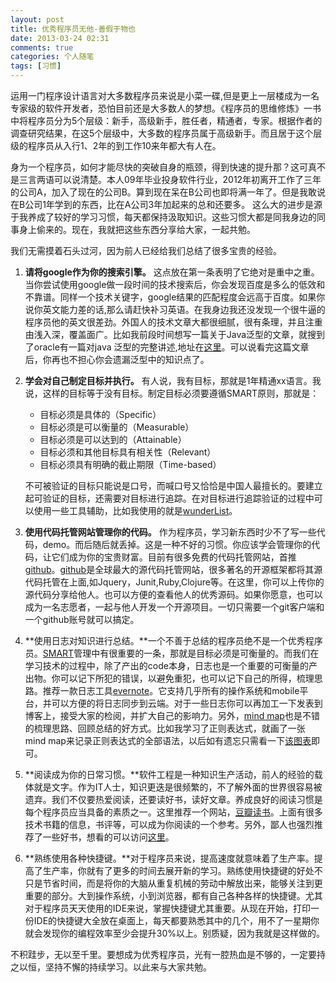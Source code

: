 ```yaml
---
layout: post
title: 优秀程序员无他-善假于物也
date: 2013-03-24 02:31
comments: true
categories: 个人随笔
tags: [习惯]
---
```



运用一门程序设计语言对大多数程序员来说是小菜一碟,但是更上一层楼成为一名专家级的软件开发者，恐怕目前还是大多数人的梦想。《程序员的思维修炼》一书中将程序员分为5个层级：新手，高级新手，胜任者，精通者，专家。根据作者的调查研究结果，在这5个层级中，大多数的程序员属于高级新手。而且居于这个层级的程序员从入行1、2年的到工作10来年都大有人在。

身为一个程序员，如何才能尽快的突破自身的瓶颈，得到快速的提升那？这可真不是三言两语可以说清楚。本人09年毕业投身软件行业，2012年初离开工作了三年的公司A，加入了现在的公司B。算到现在呆在B公司也即将满一年了。但是我敢说在B公司1年学到的东西，比在A公司3年加起来的总和还要多。
这么大的进步是源于我养成了较好的学习习惯，每天都保持汲取知识。这些习惯大都是同我身边的同事身上偷来的。现在，我就把这些东西分享给大家，一起共勉。

<!-- more -->

我们无需摸着石头过河，因为前人已经给我们总结了很多宝贵的经验。

1. **请将google作为你的搜索引擎。** 这点放在第一条表明了它绝对是重中之重。当你尝试使用google做一段时间的技术搜索后，你会发现百度是多么的低效和不靠谱。同样一个技术关键字，google结果的匹配程度会远高于百度。如果你说你英文能力差的话,那么请赶快补习英语。在我身边我还没发现一个很牛逼的程序员他的英文很差劲。外国人的技术文章大都很细腻，很有条理，并且注重由浅入深，覆盖面广。比如我前段时间想写一篇关于Java泛型的文章，就搜到了oracle有一篇对java 泛型的完整讲述,地址在[这里](https://www.google.com/url?sa=t&rct=j&q=&esrc=s&source=web&cd=1&ved=0CDYQFjAA&url=http%3A%2F%2Fdocs.oracle.com%2Fjavase%2Ftutorial%2Fjava%2Fgenerics%2F&ei=1eVNUamWA6n5iwL2k4GwDA&usg=AFQjCNE_MIRvBiqQZ_SkkhWZE1zbmugQ-g&sig2=-xoQZ568IgYPIftOXFy_MA)。可以说看完这篇文章后，你再也不担心你会遗漏泛型中的知识点了。

2. **学会对自己制定目标并执行。** 有人说，我有目标，那就是1年精通xx语言。我说，这样的目标等于没有目标。制定目标必须要遵循SMART原则，那就是：
    * 目标必须是具体的（Specific）
    * 目标必须是可以衡量的（Measurable）
    * 目标必须是可以达到的（Attainable）
    * 目标必须和其他目标具有相关性（Relevant）
    * 目标必须具有明确的截止期限（Time-based）

    不可被验证的目标只能说是口号，而喊口号又恰恰是中国人最擅长的。要建立起可验证的目标，还需要对目标进行追踪。在对目标进行追踪验证的过程中可以使用一些工具辅助，比如我使用的就是[wunderList](https://www.wunderlist.com/)。


3. **使用代码托管网站管理你的代码。** 作为程序员，学习新东西时少不了写一些代码，demo。而后随后就丢掉。这是一种不好的习惯。你应该学会管理你的代码，让它们成为你的宝贵财富。目前有很多免费的代码托管网站，首推[github](https://github.com/)。[github](https://github.com/)是全球最大的源代码托管网站，很多著名的开源框架都将其源代码托管在上面,如Jquery，Junit,Ruby,Clojure等。在这里，你可以上传你的源代码分享给他人。也可以方便的查看他人的优秀源码。如果你愿意，也可以成为一名志愿者，一起与他人开发一个开源项目。一切只需要一个git客户端和一个github账号就可以搞定。


4. **使用日志对知识进行总结。**一个不善于总结的程序员绝不是一个优秀程序员。[SMART](http://wiki.mbalib.com/wiki/SMART%E5%8E%9F%E5%88%99)管理中有很重要的一条，那就是目标必须是可衡量的。而我们在学习技术的过程中，除了产出的code本身，日志也是一个重要的可衡量的产出物。你可以记下所犯的错误，以避免重犯，也可以记下自己的所得，梳理思路。推荐一款日志工具[evernote](http://evernote.com/)。它支持几乎所有的操作系统和mobile平台，并可以方便的将日志同步到云端。对于一些日志你可以再加工一下发表到博客上，接受大家的检阅，并扩大自己的影响力。另外，[mind map](http://en.wikipedia.org/wiki/Mind_map)也是不错的梳理思路、回顾总结的好方式。比如我学习了正则表达式，就画了一张mind map来记录正则表达式的全部语法，以后如有遗忘只需看一下[该图表](http://huangbowen.net/images/RegularExpression.png)即可。

5. **阅读成为你的日常习惯。**软件工程是一种知识生产活动，前人的经验的载体就是文字。作为IT人士，知识更迭是很频繁的，不了解外面的世界很容易被遗弃。我们不仅要热爱阅读，还要读好书，读好文章。养成良好的阅读习惯是每个程序员应当具备的素质之一。这里推荐一个网站，[豆瓣读书](http://www.douban.com/)。上面有很多技术书籍的信息，书评等，可以成为你阅读的一个参考。另外，鄙人也强烈推荐了一些好书，想看的可以访问[这里](http://huangbowen.net/blog/2013/02/18/thoughtworks-reading-book/)。

6. **熟练使用各种快捷键。**对于程序员来说，提高速度就意味着了生产率。提高了生产率，你就有了更多的时间去展开新的学习。熟练使用快捷键的好处不只是节省时间，而是将你的大脑从重复机械的劳动中解放出来，能够关注到更重要的部分。大到操作系统，小到浏览器，都有自己各种各样的快捷键。尤其对于程序员天天使用的IDE来说，掌握快捷键尤其重要。从现在开始，打印一份IDE的快捷键大全放在桌面上，每天都要熟悉其中的几个，用不了一星期你就会发现你的编程效率至少会提升30%以上。别质疑，因为我就是这样做的。

不积跬步，无以至千里。要想成为优秀程序员，光有一腔热血是不够的，一定要持之以恒，坚持不懈的持续学习。以此来与大家共勉。
